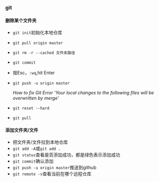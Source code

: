 ### git

#### 删除某个文件夹

- `git init`初始化本地仓库

- `git pull origin master`

- `git rm -r --cached 文件夹路径`

- `git commit`

- 按Esc，`:wq`,hit Enter

- `git push -u origin master`

  

  

  *How to fix Git Error ‘Your local changes to the following files will be overwritten by merge’*

- `git reset --hard`

- `git pull`

#### 添加文件夹/文件

- 把文件夹/文件拉到本地仓库
- `git add -A`或`git add .`
- `git status`查看是否添加成功，都是绿色表示添加成功
- `git commit`确认添加
- `git push -u origin master`推送到github
- `git remote -v`查看当前在哪个远程仓库